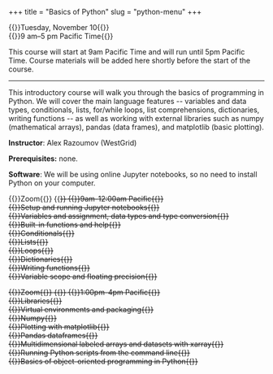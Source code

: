 +++
title = "Basics of Python"
slug = "python-menu"
+++

{{<cor>}}Tuesday, November 10{{</cor>}}\
{{<cgr>}}9 am–5 pm Pacific Time{{</cgr>}}

This course will start at 9am Pacific Time and will run until 5pm Pacific Time. Course materials will be added here
shortly before the start of the course.

---

This introductory course will walk you through the basics of programming in Python. We will cover the main language
features -- variables and data types, conditionals, lists, for/while loops, list comprehensions, dictionaries, writing
functions -- as well as working with external libraries such as numpy (mathematical arrays), pandas (data frames), and
matplotlib (basic plotting).

**Instructor**: Alex Razoumov (WestGrid)

**Prerequisites:** none.

**Software**: We will be using online Jupyter notebooks, so no need to install Python on your computer.

<!-- ~/training/softwareCarpentry/python04.md -->

{{<cor>}}Zoom{{</cor>}} {{<s>}} {{<cgr>}}9am-12:00am Pacific{{</cgr>}} \
{{<nolinktitle>}}Setup and running Jupyter notebooks{{</nolinktitle>}} \
{{<nolinktitle>}}Variables and assignment, data types and type conversion{{</nolinktitle>}} \
{{<nolinktitle>}}Built-in functions and help{{</nolinktitle>}} \
{{<nolinktitle>}}Conditionals{{</nolinktitle>}} \
{{<nolinktitle>}}Lists{{</nolinktitle>}} \
{{<nolinktitle>}}Loops{{</nolinktitle>}} \
{{<nolinktitle>}}Dictionaries{{</nolinktitle>}} \
{{<nolinktitle>}}Writing functions{{</nolinktitle>}} \
{{<nolinktitle>}}Variable scope and floating precision{{</nolinktitle>}}

{{<cor>}}Zoom{{</cor>}} {{<s>}} {{<cgr>}}1:00pm-4pm Pacific{{</cgr>}} \
{{<nolinktitle>}}Libraries{{</nolinktitle>}} \
{{<nolinktitle>}}Virtual environments and packaging{{</nolinktitle>}} \
{{<nolinktitle>}}Numpy{{</nolinktitle>}} \
{{<nolinktitle>}}Plotting with matplotlib{{</nolinktitle>}} \
{{<nolinktitle>}}Pandas dataframes{{</nolinktitle>}} \
{{<nolinktitle>}}Multidimensional labeled arrays and datasets with xarray{{</nolinktitle>}} \
{{<nolinktitle>}}Running Python scripts from the command line{{</nolinktitle>}} \
{{<nolinktitle>}}Basics of object-oriented programming in Python{{</nolinktitle>}}
